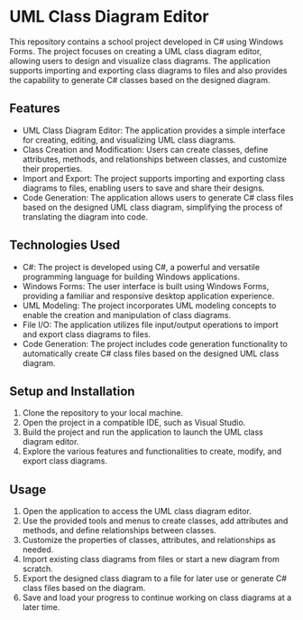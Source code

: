 # UML Class Diagram Editor

This repository contains a school project developed in C# using Windows Forms. The project focuses on creating a UML class diagram editor, allowing users to design and visualize class diagrams. The application supports importing and exporting class diagrams to files and also provides the capability to generate C# classes based on the designed diagram.

## Features

- UML Class Diagram Editor: The application provides a simple interface for creating, editing, and visualizing UML class diagrams.
- Class Creation and Modification: Users can create classes, define attributes, methods, and relationships between classes, and customize their properties.
- Import and Export: The project supports importing and exporting class diagrams to  files, enabling users to save and share their designs.
- Code Generation: The application allows users to generate C# class files based on the designed UML class diagram, simplifying the process of translating the diagram into code.

## Technologies Used

- C#: The project is developed using C#, a powerful and versatile programming language for building Windows applications.
- Windows Forms: The user interface is built using Windows Forms, providing a familiar and responsive desktop application experience.
- UML Modeling: The project incorporates UML modeling concepts to enable the creation and manipulation of class diagrams.
- File I/O: The application utilizes file input/output operations to import and export class diagrams to  files.
- Code Generation: The project includes code generation functionality to automatically create C# class files based on the designed UML class diagram.

## Setup and Installation

1. Clone the repository to your local machine.
2. Open the project in a compatible IDE, such as Visual Studio.
3. Build the project and run the application to launch the UML class diagram editor.
5. Explore the various features and functionalities to create, modify, and export class diagrams.

## Usage

1. Open the application to access the UML class diagram editor.
2. Use the provided tools and menus to create classes, add attributes and methods, and define relationships between classes.
3. Customize the properties of classes, attributes, and relationships as needed.
4. Import existing class diagrams from files or start a new diagram from scratch.
5. Export the designed class diagram to a file for later use or generate C# class files based on the diagram.
6. Save and load your progress to continue working on class diagrams at a later time.
